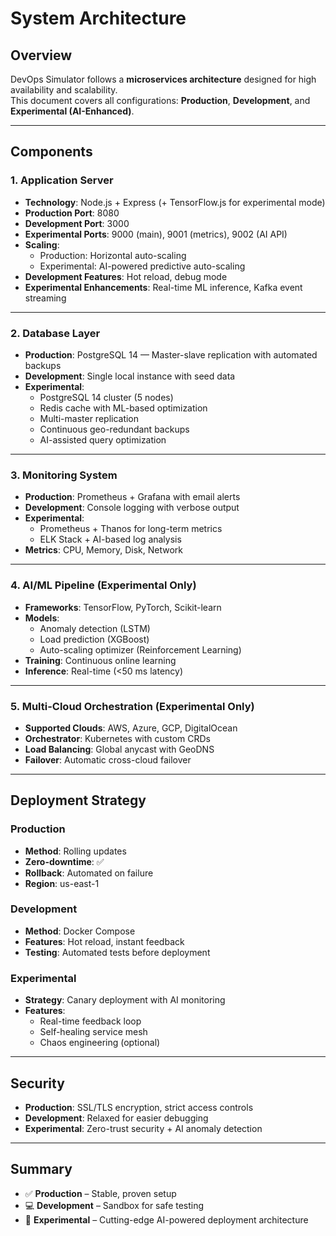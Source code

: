 # System Architecture

## Overview
DevOps Simulator follows a **microservices architecture** designed for high availability and scalability.  
This document covers all configurations: **Production**, **Development**, and **Experimental (AI-Enhanced)**.

---

## Components

### 1. Application Server
- **Technology**: Node.js + Express (+ TensorFlow.js for experimental mode)
- **Production Port**: 8080  
- **Development Port**: 3000  
- **Experimental Ports**: 9000 (main), 9001 (metrics), 9002 (AI API)
- **Scaling**:
  - Production: Horizontal auto-scaling  
  - Experimental: AI-powered predictive auto-scaling
- **Development Features**: Hot reload, debug mode
- **Experimental Enhancements**: Real-time ML inference, Kafka event streaming

---

### 2. Database Layer
- **Production**: PostgreSQL 14 — Master-slave replication with automated backups  
- **Development**: Single local instance with seed data  
- **Experimental**:
  - PostgreSQL 14 cluster (5 nodes)
  - Redis cache with ML-based optimization
  - Multi-master replication
  - Continuous geo-redundant backups
  - AI-assisted query optimization

---

### 3. Monitoring System
- **Production**: Prometheus + Grafana with email alerts  
- **Development**: Console logging with verbose output  
- **Experimental**:
  - Prometheus + Thanos for long-term metrics  
  - ELK Stack + AI-based log analysis  
- **Metrics**: CPU, Memory, Disk, Network

---

### 4. AI/ML Pipeline (Experimental Only)
- **Frameworks**: TensorFlow, PyTorch, Scikit-learn  
- **Models**:
  - Anomaly detection (LSTM)
  - Load prediction (XGBoost)
  - Auto-scaling optimizer (Reinforcement Learning)
- **Training**: Continuous online learning  
- **Inference**: Real-time (<50 ms latency)

---

### 5. Multi-Cloud Orchestration (Experimental Only)
- **Supported Clouds**: AWS, Azure, GCP, DigitalOcean  
- **Orchestrator**: Kubernetes with custom CRDs  
- **Load Balancing**: Global anycast with GeoDNS  
- **Failover**: Automatic cross-cloud failover

---

## Deployment Strategy

### Production
- **Method**: Rolling updates  
- **Zero-downtime**: ✅  
- **Rollback**: Automated on failure  
- **Region**: us-east-1  

### Development
- **Method**: Docker Compose  
- **Features**: Hot reload, instant feedback  
- **Testing**: Automated tests before deployment  

### Experimental
- **Strategy**: Canary deployment with AI monitoring  
- **Features**:
  - Real-time feedback loop  
  - Self-healing service mesh  
  - Chaos engineering (optional)

---

## Security
- **Production**: SSL/TLS encryption, strict access controls  
- **Development**: Relaxed for easier debugging  
- **Experimental**: Zero-trust security + AI anomaly detection  

---

## Summary
- ✅ **Production** – Stable, proven setup  
- 💻 **Development** – Sandbox for safe testing  
- 🧠 **Experimental** – Cutting-edge AI-powered deployment architecture

